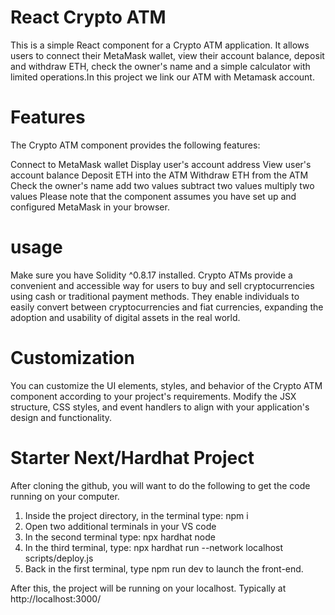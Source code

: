 # React Crypto ATM
This is a simple React component for a Crypto ATM application. It allows users to connect their MetaMask wallet, view their account balance, deposit and withdraw ETH, check the owner's name and a simple calculator with limited operations.In this project we link our ATM with Metamask account. 

# Features
The Crypto ATM component provides the following features:

Connect to MetaMask wallet
Display user's account address
View user's account balance
Deposit ETH into the ATM
Withdraw ETH from the ATM
Check the owner's name
add two values
subtract two values
multiply two values
Please note that the component assumes you have set up and configured MetaMask in your browser.

# usage 
Make sure you have Solidity ^0.8.17 installed. Crypto ATMs provide a convenient and accessible way for users to buy and sell cryptocurrencies using cash or traditional payment methods. They enable individuals to easily convert between cryptocurrencies and fiat currencies, expanding the adoption and usability of digital assets in the real world.

# Customization
You can customize the UI elements, styles, and behavior of the Crypto ATM component according to your project's requirements. Modify the JSX structure, CSS styles, and event handlers to align with your application's design and functionality.

# Starter Next/Hardhat Project

After cloning the github, you will want to do the following to get the code running on your computer.

1. Inside the project directory, in the terminal type: npm i
2. Open two additional terminals in your VS code
3. In the second terminal type: npx hardhat node
4. In the third terminal, type: npx hardhat run --network localhost scripts/deploy.js
5. Back in the first terminal, type npm run dev to launch the front-end.

After this, the project will be running on your localhost. 
Typically at http://localhost:3000/
